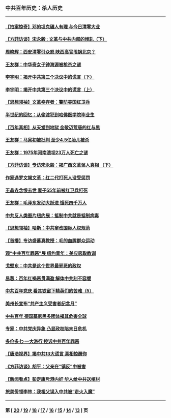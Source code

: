 ### 中共百年历史：杀人历史
---
#### [【拍案惊奇】邓的坦克碾人有理 与今日清零大业](../../pages/nf1176106/n13729574.md?06300430) 
#### [【方菲访谈】宋永毅 : 文革与中共内部的倾轧（下）](../../pages/nf1176106/n13486836.md?06300430) 
#### [周晓辉：西安清零引众怒 陕西高官甩锅北京？](../../pages/nf1176106/n13484627.md?06300430) 
#### [王友群：中华奇女子钟海源被枪杀之谜](../../pages/nf1176106/n13430555.md?06300430) 
#### [李宇明：揭开中共第三个决议中的谎言（下）](../../pages/nf1176106/n13389389.md?06300430) 
#### [李宇明：揭开中共第三个决议中的谎言（上）](../../pages/nf1176106/n13388697.md?06300430) 
#### [【思想领袖】文革幸存者：警防美国红卫兵](../../pages/nf1176106/n13339289.md?06300430) 
#### [半世纪的回忆：从偷渡犯到哈佛医学院毕业生](../../pages/nf1176106/n13345328.md?06300430) 
#### [【百年真相】从天堂到地狱 金敬迈荒唐的红与黑](../../pages/nf1176106/n13336995.md?06300430) 
#### [王友群：马寅初被批判 至少4.5亿胎儿被杀](../../pages/nf1176106/n13260313.md?06300430) 
#### [王友群：1975年河南溃坝23万人死亡之谜](../../pages/nf1176106/n13231576.md?06300430) 
#### [【方菲访谈】专访宋永毅：揭广西文革骇人真相 （下）](../../pages/nf1176106/n13209074.md?06300430) 
#### [作家遇罗文揭文革：红二代打死人没受惩罚](../../pages/nf1176106/n13205254.md?06300430) 
#### [王晶垚含恨去世 妻子55年前被红卫兵打死](../../pages/nf1176106/n13203590.md?06300430) 
#### [王友群：毛泽东发动大跃进 饿死四千万人](../../pages/nf1176106/n13177158.md?06300430) 
#### [中共反人类图片纽约展：抵制中共就是抵制病毒](../../pages/nf1176106/n13115371.md?06300430) 
#### [【思想领袖】哈斯：中共窜改国际人权规范](../../pages/nf1176106/n13053647.md?06300430) 
#### [【首播】专访盛慕真教授：毛的血腥群众运动](../../pages/nf1176106/n13091782.md?06300430) 
#### [观“中共百年罪恶”展 纽约青年：美应吸取教训](../../pages/nf1176106/n13085246.md?06300430) 
#### [戈壁东：中共是这个世界最邪恶的政权](../../pages/nf1176106/n13085641.md?06300430) 
#### [易蓉：百年红祸恶贯满盈 解体中共刻不容缓](../../pages/nf1176106/n13084455.md?06300430) 
#### [中共百年党庆 看其铁窗下精英们的苦难（5）](../../pages/nf1176106/n13076766.md?06300430) 
#### [美州长宣布“共产主义受害者纪念月”](../../pages/nf1176106/n13074024.md?06300430) 
#### [中共百年 德国慕尼黑多团体揭其危害全球](../../pages/nf1176106/n13068873.md?06300430) 
#### [专家：中共党庆异象 凸显政权陷末日危机](../../pages/nf1176106/n13067084.md?06300430) 
#### [多伦多七·一大游行 控诉中共百年罪恶](../../pages/nf1176106/n13062043.md?06300430) 
#### [【唐浩视界】揭中共13大谎言 真相惊醒你](../../pages/nf1176106/n13065208.md?06300430) 
#### [《方菲访谈》胡平：父亲在“镇反”中被害](../../pages/nf1176106/n13064114.md?06300430) 
#### [【新闻看点】彭定康斥港内奸 华人给中共送棺材](../../pages/nf1176106/n13064230.md?06300430) 
#### [旅美侨领李林：我祖父误入中共被“走火入魔”](../../pages/nf1176106/n13062777.md?06300430) 

---
#### 第 [ [20](./20.md?06300430) / [19](./19.md?06300430) / [18](./18.md?06300430) / [17](./17.md?06300430) / [16](./16.md?06300430) / [15](./15.md?06300430) / [14](./14.md?06300430) / [13](./13.md?06300430) ] 页
